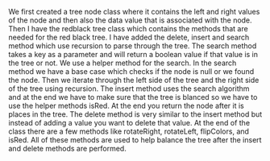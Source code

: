 We first created a tree node class where it contains the left and right values of the node and then also the data value that is associated with the node. Then I have the redblack tree class which contains the methods that are needed for the red black tree. I have added the delete, insert and search method which use recursion to parse through the tree. The search method takes a key as a parameter and will return a boolean value if that value is in the tree or not. We use a helper method for the search. In the search method we have a base case which checks if the node is null or we found the node. Then we iterate through the left side of the tree and the right side of the tree using recursion. The insert method uses the search algorithm and at the end we have to make sure that the tree is blanced so we have to use the helper methods isRed. At the end you return the node after it is places in the tree. The delete method is very similar to the insert method but instead of adding a value you want to delete that value. At the end of the class there are a few methods like rotateRight, rotateLeft, flipColors, and isRed. All of these methods are used to help balance the tree after the insert and delete methods are performed. 
